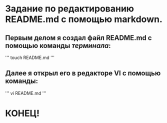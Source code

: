 # Задание по редактированию README.md с помощью markdown.

## Первым делом я создал файл README.md с помощью команды _терминала_:

'''
touch  README.md
'''

## Далее я открыл его в **редакторе** VI с помощью команды:

'''
vi README.md
'''

# КОНЕЦ!
